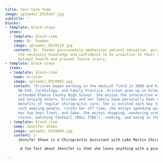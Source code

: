 ```yaml
---
title: Your Care Team
image: uploads/_DSC0147.jpg
subtitle: ''
blocks:
- template: block-steps
  items:
  - template: block-item
    name: Dr. Peaden
    image: uploads/_DSC0118.jpg
    content: Dr. Peaden passionately emphasizes patient education, giving his patients
      the necessary knowledge and confidence to be proactive in their recovery to
      optimal health and prevent future injury.
- template: block-steps
  items:
  - template: block-item
    name: Kristen
    image: uploads/_DSC0092.jpg
    content: "Kristen began working in the medical field in 2008 and has worked in
      OB-GYN, Cardiology, and Family Practice. Kristen grew up in Eclectic, AL, and
      attended Elmore County High School. She enjoys the interaction with patients
      and helping others. Kristen and her family have personally been enjoying the
      benefits of regular chiropractic care. She is excited each day to work with
      such amazing people. \n\nIn her off time, she enjoys spending quality time with
      her two boys Trent, and Gabe. She enjoys shopping, wandering around antique
      stores, watching football (ROLL TIDE!), cooking, and being in the sun."
  - template: block-item
    name: Jennifer Shows
    image: uploads/_DSC0069.jpg
    content: |-
      Jennifer Shows is a Chiropractic Assistant with Lake Martin Chiropractic Health Center. She lives in her hometown of Eclectic with her husband Chris Shows. She graduated from Elmore County High School in 2007. In her free time, Jennifer loves being with her family and friends, especially her two nieces. She loves being adventurous, taking trips to the beach, traveling, and spending her summers on Lake Martin.

       A fun fact about Jennifer is that she loves anything with a pineapple print on it. She was welcomed in the Lake Martin Chiropractic Health family in October of 2017 and truly loves her work family and patients. “My favorite part about chiropractic care, aside from the great benefits, is helping our patients feel their best.

---
```

